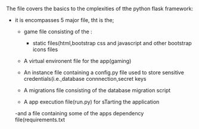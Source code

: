The file covers the basics to the cmplexities of tthe python flask framework:
* it is encompasses 5 major file, tht is the;
    - game file consisting of the :
       - static files(html,bootstrap css and javascript and other bootstrap icons files

    - A virtual environent file for the app(gaming)

    - An instance file containing a config.py file used to store sensitive credentials(i.e.,database connnection,secret keys

    - A migrations file consisting of the database migration script
  
    - A app execution file(run.py) for sTarting the application
      
    -and a file containing some of the apps dependency file(requirements.txt    

